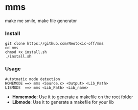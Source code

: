 # mms
make me smile, make file generator

### Install
```
git clone https://github.com/Neotoxic-off/mms
cd mms
chmod +x install.sh
./install.sh
```

### Usage
```
Autotmatic mode detection
HOMEMODE ==> mms <Source.c> <Output> <Lib_Path>
LIBMODE  ==> mms <Lib_Path> <Lib_name>
```

- **Homemode**: Use it to generate a makefile on the root folder
- **Libmode**: Use it to generate a makefile for your lib
